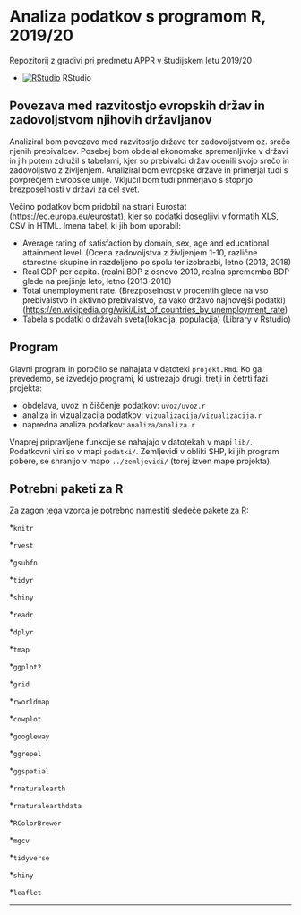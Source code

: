# Analiza podatkov s programom R, 2019/20

Repozitorij z gradivi pri predmetu APPR v študijskem letu 2019/20

* [![RStudio](http://mybinder.org/badge.svg)](http://mybinder.org/v2/gh/BulaRebula/APPR-2019-20/master?urlpath=rstudio) RStudio

## Povezava med razvitostjo evropskih držav in zadovoljstvom njihovih državljanov

Analiziral bom povezavo med razvitostjo države ter zadovoljstvom oz. srečo njenih prebivalcev. Posebej bom obdelal ekonomske spremenljivke v državi in jih potem združil s tabelami, kjer so prebivalci držav ocenili svojo srečo in zadovoljstvo z življenjem. Analiziral bom evropske države in primerjal tudi s povprečjem Evropske unije. Vključil bom tudi primerjavo s stopnjo brezposelnosti v državi za cel svet.

Večino podatkov bom pridobil na strani Eurostat (https://ec.europa.eu/eurostat), kjer so podatki dosegljivi v formatih XLS, CSV in HTML.
Imena tabel, ki jih bom uporabil:
* Average rating of satisfaction by domain, sex, age and educational attainment level. 
(Ocena zadovoljstva z življenjem 1-10, različne starostne skupine in razdeljeno po spolu ter izobrazbi, letno (2013, 2018)
* Real GDP per capita. 
(realni BDP z osnovo 2010, realna sprememba BDP glede na prejšnje leto, letno (2013-2018)
* Total unemployment rate. 
(Brezposelnost v procentih glede na vso prebivalstvo in aktivno prebivalstvo, za vako državo najnovejši podatki)
(https://en.wikipedia.org/wiki/List_of_countries_by_unemployment_rate)
* Tabela s podatki o državah sveta(lokacija, populacija)
(Library v Rstudio)

## Program

Glavni program in poročilo se nahajata v datoteki `projekt.Rmd`.
Ko ga prevedemo, se izvedejo programi, ki ustrezajo drugi, tretji in četrti fazi projekta:

* obdelava, uvoz in čiščenje podatkov: `uvoz/uvoz.r`
* analiza in vizualizacija podatkov: `vizualizacija/vizualizacija.r`
* napredna analiza podatkov: `analiza/analiza.r`

Vnaprej pripravljene funkcije se nahajajo v datotekah v mapi `lib/`.
Podatkovni viri so v mapi `podatki/`.
Zemljevidi v obliki SHP, ki jih program pobere,
se shranijo v mapo `../zemljevidi/` (torej izven mape projekta).

## Potrebni paketi za R

Za zagon tega vzorca je potrebno namestiti sledeče pakete za R:

*`knitr`

*`rvest`

*`gsubfn`

*`tidyr`

*`shiny`

*`readr`

*`dplyr`

*`tmap`

*`ggplot2`

*`grid`

*`rworldmap`

*`cowplot`

*`googleway`

*`ggrepel`

*`ggspatial`

*`rnaturalearth`

*`rnaturalearthdata`

*`RColorBrewer`

*`mgcv`

*`tidyverse`

*`shiny`

*`leaflet`

***